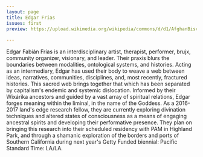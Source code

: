 ```yaml
---
layout: page
title: Edgar Frias
issues: first
preview: https://upload.wikimedia.org/wikipedia/commons/d/d1/AfghanBiscuit.jpg
 
---
```


Edgar Fabián Frías is an interdisciplinary artist, therapist, performer, brujx, community organizer, visionary, and leader.  Their praxis blurs the boundaries between modalities, ontological systems, and histories. Acting as an intermediary, Edgar has used their body to weave a web between ideas, narratives, communities, disciplines, and, most recently, fractured histories. This sacred web brings together that which has been separated by capitalism's endemic and systemic dislocation. Informed by their Wixárika ancestors and guided by a vast array of spiritual relations, Edgar forges meaning within the liminal, in the name of the Goddess.  As a 2016-2017 land's edge research fellow, they are currently exploring divination techniques and altered states of consciousness as a means of engaging ancestral spirits and developing their performative presence. They plan on bringing this research into their scheduled residency with PAM in Highland Park, and through a shamanic exploration of the borders and ports of Southern California during next year's Getty Funded biennial: Pacific Standard Time: LA/LA. 
